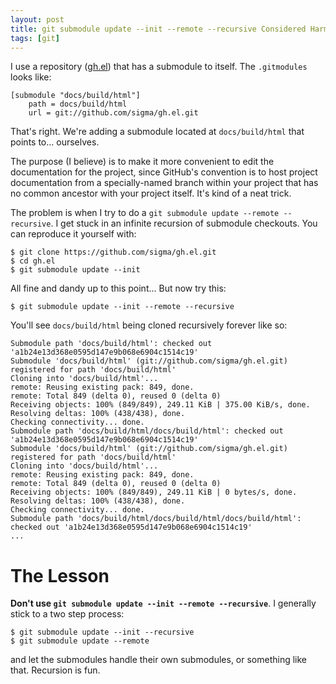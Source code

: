 ```yaml
---
layout: post
title: git submodule update --init --remote --recursive Considered Harmful
tags: [git]
---
```


I use a repository ([gh.el](https://github.com/sigma/gh.el)) that has a submodule to itself. The `.gitmodules` looks like:

    [submodule "docs/build/html"]
    	path = docs/build/html
    	url = git://github.com/sigma/gh.el.git

That's right. We're adding a submodule located at `docs/build/html`
that points to... ourselves.

The purpose (I believe) is to make it more convenient to edit the
documentation for the project, since GitHub's convention is to host
project documentation from a specially-named branch within your
project that has no common ancestor with your project itself. It's
kind of a neat trick.

The problem is when I try to do a `git submodule update --remote
--recursive`. I get stuck in an infinite recursion of submodule
checkouts. You can reproduce it yourself with:

    $ git clone https://github.com/sigma/gh.el.git
    $ cd gh.el
    $ git submodule update --init

All fine and dandy up to this point... But now try this:

    $ git submodule update --init --remote --recursive

You'll see `docs/build/html` being cloned recursively forever like so:

    Submodule path 'docs/build/html': checked out 'a1b24e13d368e0595d147e9b068e6904c1514c19'
    Submodule 'docs/build/html' (git://github.com/sigma/gh.el.git) registered for path 'docs/build/html'
    Cloning into 'docs/build/html'...
    remote: Reusing existing pack: 849, done.
    remote: Total 849 (delta 0), reused 0 (delta 0)
    Receiving objects: 100% (849/849), 249.11 KiB | 375.00 KiB/s, done.
    Resolving deltas: 100% (438/438), done.
    Checking connectivity... done.
    Submodule path 'docs/build/html/docs/build/html': checked out 'a1b24e13d368e0595d147e9b068e6904c1514c19'
    Submodule 'docs/build/html' (git://github.com/sigma/gh.el.git) registered for path 'docs/build/html'
    Cloning into 'docs/build/html'...
    remote: Reusing existing pack: 849, done.
    remote: Total 849 (delta 0), reused 0 (delta 0)
    Receiving objects: 100% (849/849), 249.11 KiB | 0 bytes/s, done.
    Resolving deltas: 100% (438/438), done.
    Checking connectivity... done.
    Submodule path 'docs/build/html/docs/build/html/docs/build/html': checked out 'a1b24e13d368e0595d147e9b068e6904c1514c19'
    ...

# The Lesson

**Don't use `git submodule update --init --remote --recursive`**. I
generally stick to a two step process:

    $ git submodule update --init --recursive
    $ git submodule update --remote

and let the submodules handle their own submodules, or something like
that. Recursion is fun.
